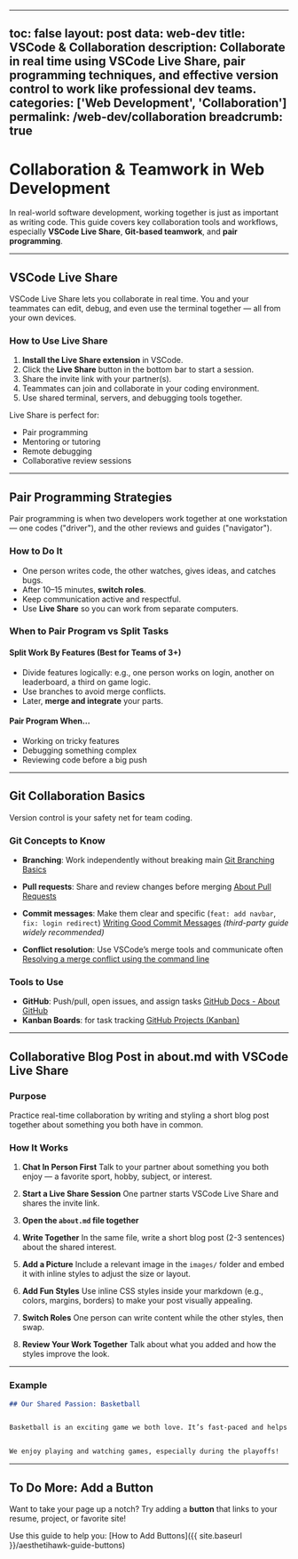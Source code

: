 
---
toc: false
layout: post
data: web-dev
title: VSCode & Collaboration
description: Collaborate in real time using VSCode Live Share, pair programming techniques, and effective version control to work like professional dev teams.
categories: ['Web Development', 'Collaboration']
permalink: /web-dev/collaboration
breadcrumb: true
---


# Collaboration & Teamwork in Web Development


In real-world software development, working together is just as important as writing code. This guide covers key collaboration tools and workflows, especially **VSCode Live Share**, **Git-based teamwork**, and **pair programming**.


---


## VSCode Live Share


VSCode Live Share lets you collaborate in real time. You and your teammates can edit, debug, and even use the terminal together — all from your own devices.


### How to Use Live Share


1. **Install the Live Share extension** in VSCode.
2. Click the **Live Share** button in the bottom bar to start a session.
3. Share the invite link with your partner(s).
4. Teammates can join and collaborate in your coding environment.
5. Use shared terminal, servers, and debugging tools together.


Live Share is perfect for:
- Pair programming
- Mentoring or tutoring
- Remote debugging
- Collaborative review sessions


---


## Pair Programming Strategies


Pair programming is when two developers work together at one workstation — one codes ("driver"), and the other reviews and guides ("navigator").


### How to Do It


- One person writes code, the other watches, gives ideas, and catches bugs.
- After 10–15 minutes, **switch roles**.
- Keep communication active and respectful.
- Use **Live Share** so you can work from separate computers.


### When to Pair Program vs Split Tasks


#### Split Work By Features (Best for Teams of 3+)


- Divide features logically: e.g., one person works on login, another on leaderboard, a third on game logic.
- Use branches to avoid merge conflicts.
- Later, **merge and integrate** your parts.


#### Pair Program When…


- Working on tricky features
- Debugging something complex
- Reviewing code before a big push


---


## Git Collaboration Basics


Version control is your safety net for team coding.


### Git Concepts to Know


- **Branching**: Work independently without breaking main 
 [Git Branching Basics](https://www.atlassian.com/git/tutorials/using-branches) 


- **Pull requests**: Share and review changes before merging 
 [About Pull Requests](https://docs.github.com/en/pull-requests/collaborating-with-pull-requests) 


- **Commit messages**: Make them clear and specific (`feat: add navbar`, `fix: login redirect`) 
 [Writing Good Commit Messages](https://chris.beams.io/posts/git-commit/) *(third-party guide widely recommended)* 


- **Conflict resolution**: Use VSCode’s merge tools and communicate often 
 [Resolving a merge conflict using the command line](https://docs.github.com/en/pull-requests/collaborating-with-pull-requests/addressing-merge-conflicts) 


### Tools to Use


- **GitHub**: Push/pull, open issues, and assign tasks 
 [GitHub Docs - About GitHub](https://docs.github.com/en/get-started/quickstart/github-flow) 
- **Kanban Boards**: for task tracking 
 [GitHub Projects (Kanban)](https://docs.github.com/en/issues/organizing-your-work-with-project-boards)


---
## Collaborative Blog Post in about.md with VSCode Live Share


### Purpose 
Practice real-time collaboration by writing and styling a short blog post together about something you both have in common.


### How It Works


1. **Chat In Person First** 
Talk to your partner about something you both enjoy — a favorite sport, hobby, subject, or interest.


2. **Start a Live Share Session** 
One partner starts VSCode Live Share and shares the invite link.


3. **Open the `about.md` file together**


4. **Write Together** 
In the same file, write a short blog post (2-3 sentences) about the shared interest.


5. **Add a Picture** 
Include a relevant image in the `images/` folder and embed it with inline styles to adjust the size or layout.


6. **Add Fun Styles** 
Use inline CSS styles inside your markdown (e.g., colors, margins, borders) to make your post visually appealing.


7. **Switch Roles** 
One person can write content while the other styles, then swap.


8. **Review Your Work Together** 
Talk about what you added and how the styles improve the look.


---


### Example


```markdown
## Our Shared Passion: Basketball


Basketball is an exciting game we both love. It’s fast-paced and helps us stay active.


We enjoy playing and watching games, especially during the playoffs!
```


---


## To Do More: Add a Button


Want to take your page up a notch? Try adding a **button** that links to your resume, project, or favorite site!


Use this guide to help you: 
[How to Add Buttons]({{ site.baseurl }}/aesthetihawk-guide-buttons)
